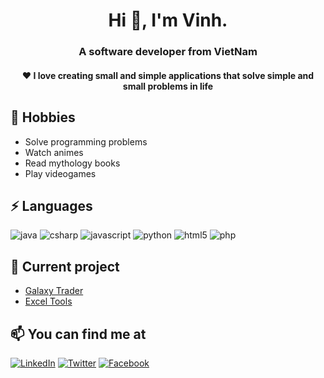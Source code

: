 <h1 align="center">Hi 👋, I'm Vinh. </h1>
<h3 align="center">A software developer from VietNam</h3>

<h4 align="center">❤ I love creating small and simple applications that solve simple and small problems in life<h4>

## 🤖 Hobbies
- Solve programming problems
- Watch animes
- Read mythology books
- Play videogames

## ⚡ Languages
![java][java-shield]
![csharp][csharp-shield]
![javascript][javascript-shield]
![python][python-shield]
![html5][html5-shield]
![php][php-shield]

## 🚀 Current project
- [Galaxy Trader](https://github.com/phamngocvinh/galaxy-trader)
- [Excel Tools](https://github.com/phamngocvinh/excel-tools)

## 📫 You can find me at
[![LinkedIn][linkedin-shield]][linkedin-url]
[![Twitter][twitter-shield]][twitter-url]
[![Facebook][facebook-shield]][facebook-url]

[linkedin-shield]: https://img.shields.io/badge/LinkedIn-0077B5?style=for-the-badge&logo=linkedin&logoColor=white
[linkedin-url]: https://www.linkedin.com/in/phamngocvinh932
[twitter-shield]: https://img.shields.io/badge/Twitter-1DA1F2?style=for-the-badge&logo=twitter&logoColor=white
[twitter-url]: https://twitter.com/phamngocvinh932
[facebook-shield]: https://img.shields.io/badge/Facebook-1877F2?style=for-the-badge&logo=facebook&logoColor=white
[facebook-url]: https://www.facebook.com/phamngocvinh932

[java-shield]: https://img.shields.io/badge/Java-ED8B00?style=for-the-badge&logo=java&logoColor=white
[csharp-shield]: https://img.shields.io/badge/C%23-239120?style=for-the-badge&logo=c-sharp&logoColor=white
[javascript-shield]: https://img.shields.io/badge/JavaScript-323330?style=for-the-badge&logo=javascript&logoColor=F7DF1E
[python-shield]: https://img.shields.io/badge/Python-3776AB?style=for-the-badge&logo=python&logoColor=white
[html5-shield]: https://img.shields.io/badge/HTML5-E34F26?style=for-the-badge&logo=html5&logoColor=white
[php-shield]: https://img.shields.io/badge/PHP-777BB4?style=for-the-badge&logo=php&logoColor=white
